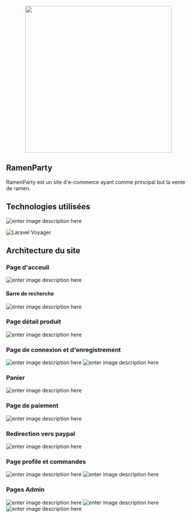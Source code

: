 <p align="center"><img src="https://i.imgur.com/rqGKyW8.png" width="400"></p>

## RamenParty

RamenParty est un site d'e-commerce ayant comme principal but la vente de ramen.

## Technologies utilisées

![enter image description here](https://raw.githubusercontent.com/laravel/art/master/logo-lockup/4%20PNG/3%20RGB/1%20Full%20Color/laravel-logolockup-rgb-red.png)

![Laravel Voyager](https://voyager.devdojo.com/assets/images/logo_dark.png)


## Architecture du site

### Page d'acceuil

![enter image description here](https://files.legroupedamis.best/pBb4nx.png)

#### Barre de recherche
![enter image description here](https://files.legroupedamis.best/8CytzD.gif)

### Page détail produit

![enter image description here](https://files.legroupedamis.best/KduDNO.png)

### Page de connexion et d'enregistrement
![enter image description here](https://files.legroupedamis.best/7hkABk.png)
![enter image description here](https://files.legroupedamis.best/LwfkiJ.png)

### Panier
![enter image description here](https://files.legroupedamis.best/J9UbwD.png)

### Page de paiement

![enter image description here](https://files.legroupedamis.best/6YGK6h.png)

### Redirection vers paypal
![enter image description here](https://files.legroupedamis.best/QdS0ju.png)

### Page profile et commandes
![enter image description here](https://files.legroupedamis.best/DFN6EL.png)
![enter image description here](https://files.legroupedamis.best/ni3jFR.png)

### Pages Admin
![enter image description here](https://files.legroupedamis.best/KWIJdK.png)
![enter image description here](https://files.legroupedamis.best/BNQ2PQ.png)
![enter image description here](https://files.legroupedamis.best/aQtBHb.png)

<!--stackedit_data:
eyJoaXN0b3J5IjpbMTY5MzQwMTU1MSwtMTU1MTU3NzM3MSwxND
c1NDA3MzE2LC0xOTEyOTQ1NDUxLC0yOTEzNjY1NDddfQ==
-->